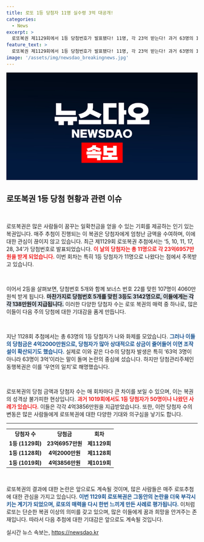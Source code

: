 ```yaml
---
title: 로또 1등 당첨자 11명 실수령 3억 대공개!
categories:
  - News
excerpt: >
  로또복권 제1129회에서 1등 당첨번호가 발표됐다! 11명, 각 23억 받는다! 과거 63명의 1등이 혼란을 빚었던 일은 우연의 일치? 로또의 미스터리, 클릭해 확인하세요!
feature_text: >
  로또복권 제1129회에서 1등 당첨번호가 발표됐다! 11명, 각 23억 받는다! 과거 63명의 1등이 혼란을 빚었던 일은 우연의 일치? 로또의 미스터리, 클릭해 확인하세요!
image: '/assets/img/newsdao_breakingnews.jpg'
---
```


<p><img src="/assets/img/newsdao_breakingnews.jpg" alt="koreaapp 속보" /></p>

<h2 data-ke-size="size26">로또복권 1등 당첨 현황과 관련 이슈</h2>

<p data-ke-size="size16">&nbsp;</p>

<p>로또복권은 많은 사람들이 꿈꾸는 일확천금을 얻을 수 있는 기회를 제공하는 인기 있는 복권입니다. 매주 추첨이 진행되는 이 복권은 당첨자에게 엄청난 금액을 수여하며, 이에 대한 관심이 끊이지 않고 있습니다. 최근 제1129회 로또복권 추첨에서는 ‘5, 10, 11, 17, 28, 34’가 당첨번호로 발표되었습니다. <b><span style="color: #ee2323;">이 날의 당첨자는 총 11명으로 각 23억6957만원을 받게 되었습니다.</span></b> 이번 회차는 특히 1등 당첨자가 11명으로 나왔다는 점에서 주목받고 있습니다.</p>

<p data-ke-size="size16">&nbsp;</p>

<p>이어서 2등을 살펴보면, 당첨번호 5개와 함께 보너스 번호 22를 맞힌 107명이 4060만원씩 받게 됩니다. <b><span style="background-color: #21538527;">마찬가지로 당첨번호 5개를 맞힌 3등도 3142명으로, 이들에게는 각각 138만원이 지급됩니다.</span></b> 이러한 다양한 당첨자 수는 로또 복권의 매력 중 하나로, 많은 이들이 다음 주의 당첨에 대한 기대감을 품게 만듭니다.</p>

<p data-ke-size="size16">&nbsp;</p>

<p>지난 1128회 추첨에서는 총 63명의 1등 당첨자가 나와 화제를 모았습니다. <b><span style="color: #1a5490;">그러나 이들의 당첨금은 4억2000만원으로, 당첨자가 많아 상대적으로 상금이 줄어들어 이면 조작설이 확산되기도 했습니다.</span></b> 실제로 이와 같은 다수의 당첨자 발생은 특히 ‘63억 3명이 아니라 63명이 3억’이라는 말이 돌며 논란의 중심에 섰습니다. 하지만 당첨관리주체인 동행복권은 이를 ‘우연의 일치’로 해명했습니다.</p>

<p data-ke-size="size16">&nbsp;</p>

<p>로또복권의 당첨 금액과 당첨자 수는 매 회차마다 큰 차이를 보일 수 있으며, 이는 복권의 성격상 불가피한 현상입니다. <b><span style="color: #ee2323;">과거 1019회에서도 1등 당첨자가 50명이나 나왔던 사례가 있습니다.</span></b> 이들은 각각 4억3856만원을 지급받았습니다. 또한, 이런 당첨자 수의 변동은 많은 사람들에게 로또복권에 대한 다양한 기대와 의구심을 낳기도 합니다.</p>

<hr>

<table style="width: 100%; border-collapse: collapse;">
    <tr>
        <td style="text-align: center; height: 17px;"><b>당첨자 수</b></td>
        <td style="text-align: center; height: 17px;"><b>당첨금</b></td>
        <td style="text-align: center; height: 17px;"><b>회차</b></td>
    </tr>
    <tr>
        <td style="text-align: center; height: 17px;"><b>1등 (1129회)</b></td>
        <td style="text-align: center; height: 17px;"><b>23억6957만원</b></td>
        <td style="text-align: center; height: 17px;"><b>제1129회</b></td>
    </tr>
    <tr>
        <td style="text-align: center; height: 17px;"><b>1등 (1128회)</b></td>
        <td style="text-align: center; height: 17px;"><b>4억2000만원</b></td>
        <td style="text-align: center; height: 17px;"><b>제1128회</b></td>
    </tr>
    <tr>
        <td style="text-align: center; height: 17px;"><b>1등 (1019회)</b></td>
        <td style="text-align: center; height: 17px;"><b>4억3856만원</b></td>
        <td style="text-align: center; height: 17px;"><b>제1019회</b></td>
    </tr>
</table>

<p data-ke-size="size16">&nbsp;</p>

<p>로또복권의 결과에 대한 논란은 앞으로도 계속될 것이며, 많은 사람들은 매주 로또추첨에 대한 관심을 가지고 있습니다. <b><span style="color: #1a5490;">이번 1129회 로또복권은 그동안의 논란을 더욱 부각시키는 계기가 되었으며, 로또의 매력을 다시 한번 느끼게 만든 사례로 평가됩니다.</span></b> 이처럼 로또는 단순한 복권 이상의 의미를 갖고 있으며, 많은 이들에게 꿈과 희망을 안겨주는 존재입니다. 따라서 다음 추첨에 대한 기대감은 앞으로도 계속될 것입니다.</p>
실시간 뉴스 속보는, <a href="https://newsdao.kr" rel="dofollow">https://newsdao.kr</a>


